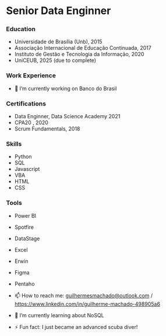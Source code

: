 # Senior Data Enginner

### Education
- Universidade de Brasília (Unb), 2015
- Associação Internacional de Educação Continuada, 2017
- Instituto de Gestão e Tecnologia da Informação, 2020
- UniCEUB, 2025 (due to complete)

### Work Experience
-  🔭 I’m currently working on Banco do Brasil

### Certifications
- Data Enginner, Data Science Academy 2021
- CPA20 , 2020
- Scrum Fundamentals, 2018

### Skills
- Python
- SQL
- Javascript
- VBA
- HTML
- CSS

### Tools
- Power BI
- Spotfire
- DataStage
- Excel
- Erwin
- Figma
- Pentaho




- 📫 How to reach me: guilhermesmachado@outlook.com / https://www.linkedin.com/in/guilherme-machado-498905a6
- 🌱 I’m currently learning about NoSQL
- ⚡ Fun fact: I just became an advanced scuba diver!

